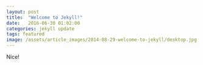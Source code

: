 ```yaml
---
layout: post
title:  "Welcome to Jekyll!"
date:   2016-06-30 01:02:00
categories: jekyll update
tags: featured
image: /assets/article_images/2014-08-29-welcome-to-jekyll/desktop.jpg
---
```

Nice!
